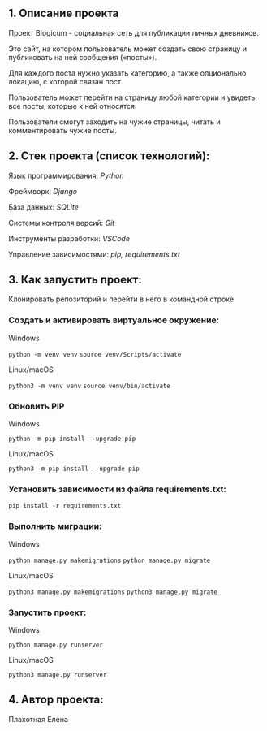 ## 1. Описание проекта

Проект Blogicum - социальная сеть для публикации личных дневников.

Это сайт, на котором пользователь может создать свою страницу и публиковать на ней сообщения («посты»).

Для каждого поста нужно указать категорию, а также опционально локацию, с которой связан пост. 

Пользователь может перейти на страницу любой категории и увидеть все посты, которые к ней относятся.

Пользователи смогут заходить на чужие страницы, читать и комментировать чужие посты.

## 2. Стек проекта (список технологий):

Язык программирования: *Python*

Фреймворк: *Django*

База данных: *SQLite*

Системы контроля версий: *Git*

Инструменты разработки: *VSCode*

Управление зависимостями: *pip, requirements.txt*

## 3. Как запустить проект: 

Клонировать репозиторий и перейти в него в командной строке 
 
### Cоздать и активировать виртуальное окружение: 

Windows 

``` python -m venv venv ``` 
``` source venv/Scripts/activate ``` 

Linux/macOS

``` python3 -m venv venv ``` 
``` source venv/bin/activate ``` 

### Обновить PIP 
 
Windows 

``` python -m pip install --upgrade pip ``` 

Linux/macOS 

``` python3 -m pip install --upgrade pip ``` 
 
### Установить зависимости из файла requirements.txt: 
 
``` pip install -r requirements.txt ``` 
 
### Выполнить миграции: 
 
Windows 

``` python manage.py makemigrations ``` 
``` python manage.py migrate ``` 

Linux/macOS 

``` python3 manage.py makemigrations ``` 
``` python3 manage.py migrate ``` 

### Запустить проект: 

Windows 

``` python manage.py runserver ``` 

Linux/macOS 

``` python3 manage.py runserver ``` 


## 4. Автор проекта:

Плахотная Елена 

